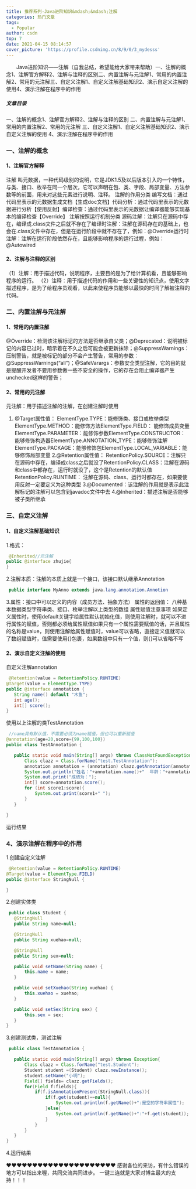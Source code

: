 ```yaml
---
title: 推荐系列-Java进阶知识&mdash;&mdash;注解
categories: 热门文章
tags:
  - Popular
author: csdn
top: 7
date: 2021-04-15 08:14:57
cover_picture: 'https://profile.csdnimg.cn/8/9/0/3_mydesss'
---
```


&emsp;&emsp;Java进阶知识——注解（自我总结，希望能给大家带来帮助）一、注解的概念1、注解官方解释2、注解与注释的区别二、内置注解与元注解1、常用的内置注解2、常用的元注解三、自定义注解1、自定义注解基础知识2、演示自定义注解的使用4、演示注解在程序中的作用
<!-- more -->

        
                
                    
                        
                    
                    

 ##### 文章目录
 一、注解的概念1、注解官方解释2、注解与注释的区别
  二、内置注解与元注解1、常用的内置注解2、常用的元注解
  三、自定义注解1、自定义注解基础知识2、演示自定义注解的使用
  4、演示注解在程序中的作用

 
### 一、注解的概念 
#### 1、注解官方解释 
注解 
叫元数据，一种代码级别的说明，它是JDK1.5及以后版本引入的一个特性，与类、接口、枚举在同一个层次，它可以声明在包、类、字段、局部变量、方法参数等的前面，用来对这些元素进行说明、注释。 
注解的作用分类 
编写文档：通过代码里表示的元数据生成文档【生成doc文档】代码分析：通过代码里表示的元数据进行分析【使用反射】编译检查：通过代码里表示的元数据让编译器能够实现基本的编译检查【Override】 
注解按照运行机制分类 
源码注解：注解只在源码中存在，编译成.class文件之后就不存在了编译时注解：注解在源码存在的基础上，也会在.class文件中存在，但是在运行阶段中就不存在了，例如：@Override运行时注解：注解在运行阶段依然存在，且能够影响程序的运行过程，例如：@Autowired 
#### 2、注解与注释的区别 
（1）注解：用于描述代码，说明程序，主要目的是为了给计算机看，且能够影响程序的运行。 
（2）注释：用于描述代码的作用和一些关键性的知识点，使用文字描述程序，是为了给程序员观看，以此来使程序员能够以最快的时间了解被注释的代码。 
 
### 二、内置注解与元注解 
#### 1、常用的内置注解 
@Override：检测该注解标记的方法是否继承自父类；@Deprecated：说明被标记的内容已过时，暗示着在不久之后可能会被更新抹除；@SuppressWarnings：压制警告，就是被标记的部分不会产生警告，常用的参数：@SuppressWarnings(“all”)；@SafeVarargs：参数安全类型注解，它的目的就是提醒开发者不要用参数做一些不安全的操作，它的存在会阻止编译器产生unchecked这样的警告； 
#### 2、常用的元注解 
元注解：用于描述注解的注解，在创建注解时使用 
1. @Target属性值： 
ElementType.TYPE：能修饰类、接口或枚举类型ElementType.METHOD：能修饰方法ElementType.FIELD： 能修饰成员变量ElementType.PARAMETER：能修饰参数ElementType.CONSTRUCTOR：能够修饰构造器ElementType.ANNOTATION_TYPE：能够修饰注解ElementType.PACKAGE：能够修饰包ElementType.LOCAL_VARIABLE：能够修饰局部变量 
2.@Retention属性值： 
RetentionPolicy.SOURCE：注解只在源码中存在，编译成class之后就没了RetentionPolicy.CLASS：注解在源码和class中都存在，运行时就没了，这个是Retention的默认值RetentionPolicy.RUNTIME： 注解在源码、class、运行时都存在，如果要使用反射一定要定义为这种类型 
3.@Documented：该注解的作用就是表示此注解标记的注解可以包含到javadoc文件中去 4.@Inherited：描述注解是否能够被子类所继承 
 
### 三、自定义注解 
#### 1、自定义注解基础知识 
1.格式： 
 
 ```java 
  @Inherited//元注解
public @interface zhujie{
}

  ``` 
  
2.注解本质：注解的本质上就是一个接口，该接口默认继承Annotation 
 
 ```java 
  public interface MyAnno extends java.lang.annotation.Annotion

  ``` 
  
3.属性：接口中可以定义的内容（成员方法、抽象方法） 
属性的返回值： 
八种基本数据类型字符串类、接口、枚举注解以上类型的数组 
属性赋值注意事项 
如果定义属性时，使用default关键字给属性默认初始化值，则使用注解时，就可以不进行属性的赋值，否则都必须给属性赋值如果只有一个属性需要赋值的话，并且属性的名称是value，则使用注解给属性赋值时，value可以省略，直接定义值就可以了数组赋值时，值需要使用{}包裹，如果数组中只有一个值，则{}可以省略不写 
 
#### 2、演示自定义注解的使用 
自定义注解annotation 
 
 ```java 
  @Retention(value = RetentionPolicy.RUNTIME)
@Target(value = ElementType.TYPE)
public @interface annotation {
    String name() default "木鱼";
    int age();
    int[] score();
}

  ``` 
  
使用以上注解的类TestAnnotation 
 
 ```java 
  //name具有默认值，不需要必须为name赋值，但也可以重新赋值
@annotation(age=20,score={99,100,100})
public class TestAnnotation {

    public static void main(String[] args) throws ClassNotFoundException {
        Class clazz = Class.forName("test.TestAnnotation");
        annotation annotation = (annotation) clazz.getAnnotation(annotation.class);
        System.out.println("姓名："+annotation.name()+"  年龄："+annotation.age());
        System.out.print("成绩为：");
        int[] score=annotation.score();
        for (int score1:score){
            System.out.print(score1+" ");
        }
    }

}

  ``` 
  
运行结果 
 
 
### 4、演示注解在程序中的作用 
 
1.创建自定义注解 
 
 ```java 
  @Retention(value = RetentionPolicy.RUNTIME)
@Target(value = ElementType.FIELD)
public @interface StringNull {

}

  ``` 
  
2.创建实体类 
 
 ```java 
  public class Student {
    @StringNull
    public String name=null;

    @StringNull
    public String xuehao=null;

    @StringNull
    public String sex=null;

    public void setName(String name) {
        this.name = name;
    }

    public void setXuehao(String xuehao) {
        this.xuehao = xuehao;
    }

    public void setSex(String sex) {
        this.sex = sex;
    }
}

  ``` 
  
3.创建测试类，测试注解 
 
 ```java 
  public class TestAnnotation {

    public static void main(String[] args) throws Exception{
        Class clazz = Class.forName("test.Student");
        Student student =(Student) clazz.newInstance();
        student.setName("小明");
        Field[] fields= clazz.getFields();
        for(Field f:fields){
            if(f.isAnnotationPresent(StringNull.class)){
                if(f.get(student)==null){
                    System.out.println(f.getName()+":是空的字符串属性");
                }else{
                    System.out.println(f.getName()+":"+f.get(student));
                }
            }
        }
    }
}

  ``` 
  
4.运行结果  
 
❤❤❤❤❤❤❤❤❤❤❤❤❤❤❤❤❤❤❤❤❤ 感谢各位的来访，有什么错误的地方可以指出来喔，共同交流共同进步。 
一键三连就是大家对博主最大的支持！！！ 

                
                
                
        